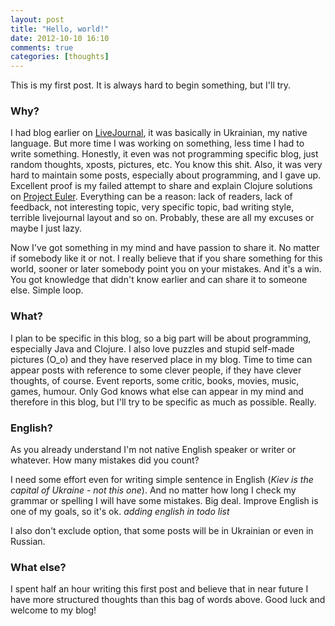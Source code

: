 ```yaml
---
layout: post
title: "Hello, world!"
date: 2012-10-10 16:10
comments: true
categories: [thoughts]
---
```


This is my first post.
It is always hard to begin something, but I'll try.

<!-- more -->

### Why?

I had blog earlier on [LiveJournal](http://mishadoff.livejournal.com), it was basically in Ukrainian, my native language.
But more time I was working on something, less time I had to write something.
Honestly, it even was not programming specific blog, just random thoughts, xposts, pictures, etc.
You know this shit. Also, it was very hard to maintain some posts, especially about programming, and I gave up.
Excellent proof is my failed attempt to share and explain Clojure solutions on [Project Euler](http://projecteuler.net).
Everything can be a reason: lack of readers, lack of feedback, not interesting topic, very specific topic,
bad writing style, terrible livejournal layout and so on. Probably, these are all my excuses or maybe I just lazy.

Now I've got something in my mind and have passion to share it.
No matter if somebody like it or not.
I really believe that if you share something for this world,
sooner or later somebody point you on your mistakes. And it's a win.
You got knowledge that didn't know earlier and can share it to someone else. Simple loop.

### What?

I plan to be specific in this blog, so a big part will be about programming, especially Java and Clojure.
I also love puzzles and stupid self-made pictures (O_o) and they have reserved place in my blog.
Time to time can appear posts with reference to some clever people, if they have clever thoughts, of course.
Event reports, some critic, books, movies, music, games, humour.
Only God knows what else can appear in my mind and therefore in this blog, but I'll try to be specific as much as possible.
Really.

### English?

As you already understand I'm not native English speaker or writer or whatever. How many mistakes did you count?

I need some effort even for writing simple sentence in English (*Kiev is the capital of Ukraine - not this one*).
And no matter how long I check my grammar or spelling I will have some mistakes. Big deal.
Improve English is one of my goals, so it's ok. *adding english in todo list*

I also don't exclude option, that some posts will be in Ukrainian or even in Russian.

### What else?

I spent half an hour writing this first post and believe that in near future I have more structured thoughts than this bag of words above.
Good luck and welcome to my blog!
